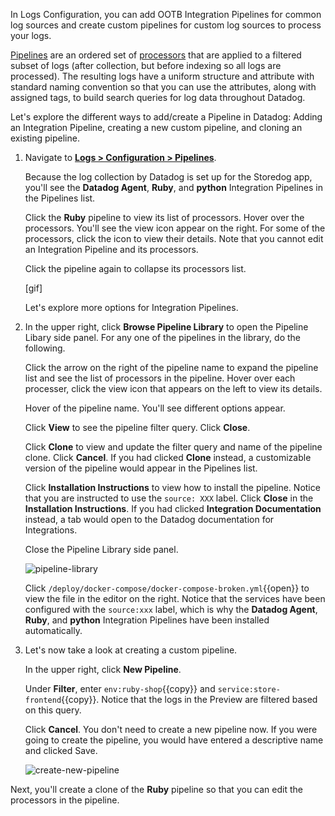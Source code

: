 In Logs Configuration, you can add OOTB Integration Pipelines for common log sources and create custom pipelines for custom log sources to process your logs.

<a href="https://docs.datadoghq.com/logs/processing/pipelines/" target="_blank">Pipelines</a> are an ordered set of <a href="https://docs.datadoghq.com/logs/processing/processors/" target="_blank">processors</a> that are applied to a filtered subset of logs (after collection, but before indexing so all logs are processed). The resulting logs have a uniform structure and attribute with standard naming convention so that you can use the attributes, along with assigned tags, to build search queries for log data throughout Datadog.

Let's explore the different ways to add/create a Pipeline in Datadog: Adding an Integration Pipeline, creating a new custom pipeline, and cloning an existing pipeline.

1. Navigate to <a href="https://app.datadoghq.com/logs/pipelines/" target="_datadog">**Logs > Configuration > Pipelines**</a>.

    Because the log collection by Datadog is set up for the Storedog app, you'll see the **Datadog Agent**, **Ruby**, and **python** Integration Pipelines in the Pipelines list.

    Click the **Ruby** pipeline to view its list of processors. Hover over the processors. You'll see the view icon appear on the right. For some of the processors, click the icon to view their details. Note that you cannot edit an Integration Pipeline and its processors.

    Click the pipeline again to collapse its processors list.

    [gif]

    Let's explore more options for Integration Pipelines.

2. In the upper right, click **Browse Pipeline Library** to open the Pipeline Libary side panel. For any one of the pipelines in the library, do the following.

    Click the arrow on the right of the pipeline name to expand the pipeline list and see the list of processors in the pipeline. Hover over each processer, click the view icon that appears on the left to view its details.
    
    Hover of the pipeline name. You'll see different options appear. 
    
    Click **View** to see the pipeline filter query. Click **Close**. 
    
    Click **Clone** to view and update the filter query and name of the pipeline clone. Click **Cancel**. If you had clicked **Clone** instead, a customizable version of the pipeline would appear in the Pipelines list.
    
    Click **Installation Instructions** to view how to install the pipeline. Notice that you are instructed to use the `source: XXX` label. Click **Close** in the **Installation Instructions**. If you had clicked **Integration Documentation** instead, a tab would open to the Datadog documentation for Integrations.

    Close the Pipeline Library side panel.

    ![pipeline-library](processlogs/assets/pipeline-library.gif)

    Click `/deploy/docker-compose/docker-compose-broken.yml`{{open}} to view the file in the editor on the right. Notice that the services have been configured with the `source:xxx` label, which is why the **Datadog Agent**, **Ruby**, and **python** Integration Pipelines have been installed automatically.

3. Let's now take a look at creating a custom pipeline. 

    In the upper right, click **New Pipeline**. 
    
    Under **Filter**, enter `env:ruby-shop`{{copy}} and `service:store-frontend`{{copy}}. Notice that the logs in the Preview are filtered based on this query.

    Click **Cancel**. You don't need to create a new pipeline now. If you were going to create the pipeline, you would have entered a descriptive name and clicked Save.

    ![create-new-pipeline](processlogs/assets/create-new-pipeline.png)

Next, you'll create a clone of the **Ruby** pipeline so that you can edit the processors in the pipeline.
